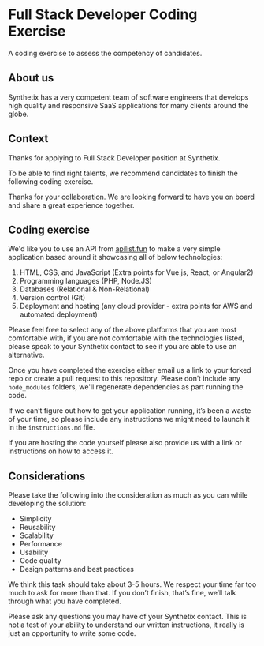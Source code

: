 # Full Stack Developer Coding Exercise
A coding exercise to assess the competency of candidates.

## About us
Synthetix has a very competent team of software engineers that develops high quality and responsive SaaS applications for many clients around the globe.

## Context
Thanks for applying to Full Stack Developer position at Synthetix.

To be able to find right talents, we recommend candidates to finish the following coding exercise.

Thanks for your collaboration. We are looking forward to have you on board and share a great experience together. 


## Coding exercise

We'd like you to use an API from  [apilist.fun](https://apilist.fun)  to make a very simple application based around it showcasing all of below technologies:

1.  HTML, CSS, and JavaScript (Extra points for Vue.js, React, or Angular2)
2.  Programming languages (PHP, Node.JS)
3.  Databases (Relational & Non-Relational)
4.  Version control (Git)
5.  Deployment and hosting (any cloud provider - extra points for AWS and automated deployment)

Please feel free to select any of the above platforms that you are most comfortable with, if you are not comfortable with the technologies listed, please speak to your Synthetix contact to see if you are able to use an alternative.

Once you have completed the exercise either email us a link to your forked repo or create a pull request to this repository. Please don’t include any  `node_modules`  folders, we'll regenerate dependencies as part running the code.

If we can’t figure out how to get your application running, it’s been a waste of your time, so please include any instructions we might need to launch it in the `instructions.md` file.

If you are hosting the code yourself please also provide us with a link or instructions on how to access it.

## Considerations
Please take the following into the consideration as much as you can while developing the solution:

- Simplicity
- Reusability
- Scalability
- Performance
- Usability
- Code quality
- Design patterns and best practices

We think this task should take about 3-5 hours. We respect your time far too much to ask for more than that. If you don’t finish, that’s fine, we’ll talk through what you have completed.

Please ask any questions you may have of your Synthetix contact. This is not a test of your ability to understand our written instructions, it really is just an opportunity to write some code.
